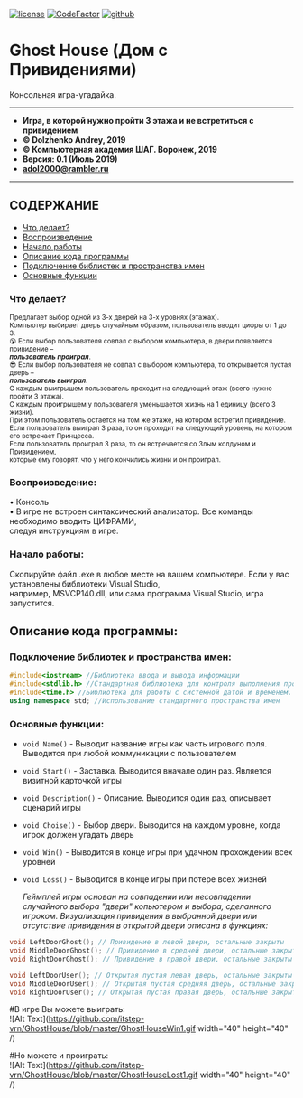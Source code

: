 [![license](https://img.shields.io/github/license/mashape/apistatus.svg)](https://github.com/itstep-vrn/GhostHouse/blob/master/LICENSE) [![CodeFactor](https://www.codefactor.io/repository/github/itstep-vrn/ghosthouse/badge)](https://www.codefactor.io/repository/github/itstep-vrn/ghosthouse) [![github](https://github.githubassets.com/favicon.ico)](https://github.com/AndreyDolzhenko)

# Ghost House (Дом с Привидениями)
Консольная игра-угадайка.

***
- **Игра, в которой нужно пройти 3 этажа и не встретиться с привидением**
- **© Dolzhenko Andrey, 2019**
- **© Компьютерная академия ШАГ. Воронеж, 2019**
- **Версия: 0.1 (Июль 2019)**
- **adol2000@rambler.ru**
***

## СОДЕРЖАНИЕ

- [Что делает?](#chu)  
- [Воспроизведение](#relis)  
- [Начало работы](#Get)  
- [Описание кода программы](#code)  
- [Подключение библиотек и пространства имен](#bibl)  
- [Основные функции](#funkc)  

### <a name="chu"> Что делает?</a>

<small>Предлагает выбор одной из 3-х дверей на 3-х уровнях (этажах).  
Компьютер выбирает дверь случайным образом, пользователь вводит цифры от 1 до 3.  
:dizzy_face: Если выбор пользователя совпал с выбором компьютера, в двери появляется привидение –  
***пользователь проиграл***.   
:sunglasses: Если выбор пользователя не совпал с выбором компьютера, то открывается пустая дверь –  
***пользователь выиграл***.  
С каждым выигрышем пользователь проходит на следующий этаж (всего нужно пройти 3 этажа).  
С каждым проигрышем у пользователя уменьшается жизнь на 1 единицу (всего 3 жизни).  
При этом пользователь остается на том же этаже, на котором встретил привидение.  
Если пользователь выиграл 3 раза, то он проходит на следующий уровень, на котором его встречает Принцесса.  
Если пользователь проиграл 3 раза, то он встречается со Злым колдуном и Привидением,  
которые ему говорят, что у него кончились жизни и он проиграл.</small>  

### <a name="relis"> Воспроизведение:</a>

•	Консоль  
•	В игре не встроен синтаксический анализатор. Все команды необходимо вводить ЦИФРАМИ,  
следуя инструкциям в игре.  

### <a name="Get">Начало работы:</a>

Скопируйте файл .exe в любое месте на вашем компьютере. Если у вас установлены библиотеки Visual Studio,  
например, MSVCP140.dll, или сама программа Visual Studio, игра запустится.  


## <a name="code">Описание кода программы:</a>

### <a name="bibl">Подключение библиотек и пространства имен:</a>
```cpp
#include<iostream> //Библиотека ввода и вывода информации
#include<stdlib.h> //Стандартная библиотека для контроля выполнения программы
#include<time.h> //Библиотека для работы с системной датой и временем. Используется при расчете случайного значения
using namespace std; //Использование стандартного пространства имен
```
  
### <a name="funkc">Основные функции:</a>
- `void Name()`  - Выводит название игры как часть игрового поля. Выводится при любой коммуникации с пользователем
- `void Start()` - Заставка. Выводится вначале один раз. Является визитной карточкой игры
- `void Description()` - Описание. Выводится один раз, описывает сценарий игры
- `void Choise()` - Выбор двери. Выводится на каждом уровне, когда игрок должен угадать дверь
- `void Win()` - Выводится в конце игры при удачном прохождении всех уровней
- `void Loss()` - Выводится в конце игры при потере всех жизней

    _Геймплей игры основан на совпадении или несовпадении случайного выбора "двери" копьютером и выбора, сделанного игроком._
    _Визуализация привидения в выбранной двери или отсутствие привидения в открытой двери описана в функциях:_

```cpp
void LeftDoorGhost(); // Привидение в левой двери, остальные закрыты  
void MiddleDoorGhost(); // Привидение в средней двери, остальные закрыты  
void RightDoorGhost(); // Привидение в правой двери, остальные закрыты  

void LeftDoorUser(); // Открытая пустая левая дверь, остальные закрыты  
void MiddleDoorUser(); // Открытая пустая средняя дверь, остальные закрыты  
void RightDoorUser(); // Открытая пустая правая дверь, остальные закрыты  
```  
#В игре Вы можете выиграть:  
![Alt Text](https://github.com/itstep-vrn/GhostHouse/blob/master/GhostHouseWin1.gif  width="40" height="40" /)

#Но можете и проиграть:  
![Alt Text](https://github.com/itstep-vrn/GhostHouse/blob/master/GhostHouseLost1.gif  width="40" height="40" /)
